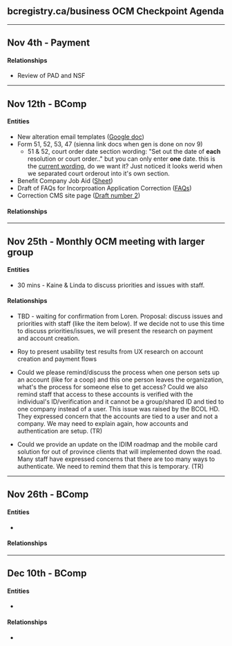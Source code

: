 ## bcregistry.ca/business OCM Checkpoint Agenda

----
Nov 4th - Payment
----
#### Relationships
* Review of PAD and NSF

----
Nov 12th - BComp
----
#### Entities
* New alteration email templates ([Google doc](https://docs.google.com/document/d/1WS-BtGhgppkUprzUWxVamQLtQfhFF9_XVhqNPjZGrkk/edit?usp=sharing))
* Form 51, 52, 53, 47 (sienna link docs when gen is done on nov 9)
  * 51 & 52, court order date section wording: "Set out the date of **each** resolution or court order.." but you can only enter **one** date. this is the [current wording](https://www2.gov.bc.ca/assets/gov/employment-business-and-economic-development/business-management/permits-licences-and-registration/registries-forms/form_51_ulc_alteration_to_a_bc_benefit_company.pdf), do we want it? Just noticed it looks werid when we separated court orderout into it's own section. 
* Benefit Company Job Aid ([Sheet](https://docs.google.com/spreadsheets/d/1zTzC3fSwit2DikDx6AFFJHxYK8mAtkGbRQdh0td1M0k/edit?usp=sharing))
* Draft of FAQs for Incorproation Application Correction ([FAQs](https://docs.google.com/document/d/1e6Vr1IAiBUM15pZUI53caYHVUbk6qkiogyt0wX8l3yg/edit?usp=sharing))
* Correction CMS site page ([Draft number 2](https://docs.google.com/document/d/1Sq9eXD-d4Oc_QhYnuHaipFhHSEmTuD_8H_-WktDzj7M/edit?usp=sharing))
#### Relationships
----
Nov 25th - Monthly OCM meeting with larger group
----
#### Entities
* 30 mins - Kaine & Linda to discuss priorities and issues with staff.

#### Relationships
* TBD - waiting for confirmation from Loren. Proposal: discuss issues and priorities with staff (like the item below). If we decide not to use this time to discuss priorities/issues, we will present the research on payment and account creation.

* Roy to present usability test results from UX research on account creation and payment flows

* Could we please remind/discuss the process when one person sets up an account (like for a coop) and this one person leaves the organization, what's the process for someone else to get access? Could we also remind staff that access to these accounts is verified with the individual's ID/verification and it cannot be a group/shared ID and tied to one company instead of a user. This issue was raised by the BCOL HD. They expressed concern that the accounts are tied to a user and not a company. We may need to explain again, how accounts and authentication are setup. (TR) 

* Could we provide an update on the IDIM roadmap and the mobile card solution for out of province clients that will implemented down the road. Many staff have expressed concerns that there are too many ways to authenticate. We need to remind them that this is temporary. (TR)

----

Nov 26th - BComp
----
#### Entities
* 
#### Relationships



----
Dec 10th - BComp
----
#### Entities
* 
#### Relationships
* 
